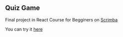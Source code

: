 ## Quiz Game

Final project in React Course for Begginers on [Scrimba](https://scrimba.com/learn/learnreact)

You can try it [here](https://jovial-daffodil-951f84.netlify.app/)
